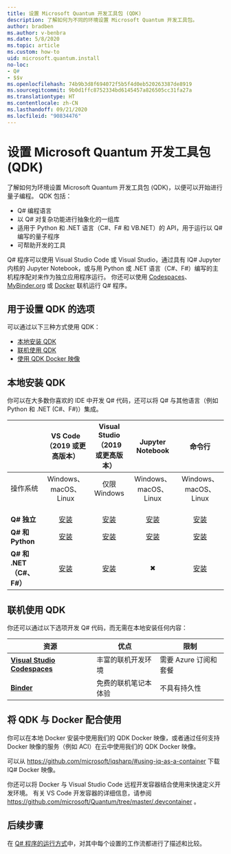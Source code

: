 ```yaml
---
title: 设置 Microsoft Quantum 开发工具包 (QDK)
description: 了解如何为不同的环境设置 Microsoft Quantum 开发工具包。
author: bradben
ms.author: v-benbra
ms.date: 5/8/2020
ms.topic: article
ms.custom: how-to
uid: microsoft.quantum.install
no-loc:
- Q#
- $$v
ms.openlocfilehash: 74b9b3d8f694072f5b5f4d0eb520263387de8919
ms.sourcegitcommit: 9b0d1ffc8752334bd6145457a826505cc31fa27a
ms.translationtype: HT
ms.contentlocale: zh-CN
ms.lasthandoff: 09/21/2020
ms.locfileid: "90834476"
---
```

# <a name="setting-up-the-microsoft-quantum-development-kit-qdk"></a>设置 Microsoft Quantum 开发工具包 (QDK)

了解如何为环境设置 Microsoft Quantum 开发工具包 (QDK)，以便可以开始进行量子编程。 QDK 包括：

- Q# 编程语言
- 以 Q# 对复杂功能进行抽象化的一组库
- 适用于 Python 和 .NET 语言（C#、F# 和 VB.NET）的 API，用于运行以 Q# 编写的量子程序
- 可帮助开发的工具

Q# 程序可以使用 Visual Studio Code 或 Visual Studio，通过具有 IQ# Jupyter 内核的 Jupyter Notebook，或与用 Python 或 .NET 语言（C#、F#）编写的主机程序配对来作为独立应用程序运行。 你还可以使用 [Codespaces](https://online.visualstudio.com/)、[MyBinder.org](https://mybinder.org/) 或 [Docker](#use-the-qdk-with-docker) 联机运行 Q# 程序。 

## <a name="options-for-setting-up-the-qdk"></a>用于设置 QDK 的选项

可以通过以下三种方式使用 QDK：

- [本地安装 QDK](#install-the-qdk-locally)
- [联机使用 QDK](#use-the-qdk-online)
- [使用 QDK Docker 映像](#use-the-qdk-with-docker)

## <a name="install-the-qdk-locally"></a>本地安装 QDK

你可以在大多数你喜欢的 IDE 中开发 Q# 代码，还可以将 Q# 与其他语言（例如 Python 和 .NET (C#、F#)）集成。

|&nbsp; | **VS Code<br>（2019 或更高版本）**| **Visual Studio<br>（2019 或更高版本）** | **Jupyter Notebook** | **命令行**|
|:-----|:-----:|:-----:|:-----:|:-----:|
|操作系统  |Windows、macOS、Linux |仅限 Windows |Windows、macOS、Linux |Windows、macOS、Linux |
|<br>**Q# 独立** |<br>[安装](xref:microsoft.quantum.install.standalone) |<br> [安装](xref:microsoft.quantum.install.standalone)  |<br> [安装](xref:microsoft.quantum.install.jupyter) |<br>[安装](xref:microsoft.quantum.install.standalone)|
|**Q# 和 Python** |[安装](xref:microsoft.quantum.install.python) |[安装](xref:microsoft.quantum.install.python) |[安装](xref:microsoft.quantum.install.jupyter) |[安装](xref:microsoft.quantum.install.python) |
|**Q# 和 .NET（C#、F#）**|[安装](xref:microsoft.quantum.install.cs) |[安装](xref:microsoft.quantum.install.cs)|&#10006; |[安装](xref:microsoft.quantum.install.cs) |

## <a name="use-the-qdk-online"></a>联机使用 QDK

你还可以通过以下选项开发 Q# 代码，而无需在本地安装任何内容：

|资源|优点|限制|
|---|---|---|
|[**Visual Studio Codespaces**](xref:microsoft.quantum.install.standalone)|丰富的联机开发环境  |需要 Azure 订阅和套餐 |
|[**Binder**](xref:microsoft.quantum.install.binder) | 免费的联机笔记本体验 |不具有持久性 |

## <a name="use-the-qdk-with-docker"></a>将 QDK 与 Docker 配合使用

你可以在本地 Docker 安装中使用我们的 QDK Docker 映像，或者通过任何支持 Docker 映像的服务（例如 ACI）在云中使用我们的 QDK Docker 映像。

可以从 https://github.com/microsoft/iqsharp/#using-iq-as-a-container 下载 IQ# Docker 映像。 

你还可以将 Docker 与 Visual Studio Code 远程开发容器结合使用来快速定义开发环境。 有关 VS Code 开发容器的详细信息，请参阅 https://github.com/microsoft/Quantum/tree/master/.devcontainer 。

## <a name="next-steps"></a>后续步骤

在 [Q# 程序的运行方式](xref:microsoft.quantum.guide.host-programs)中，对其中每个设置的工作流都进行了描述和比较。
